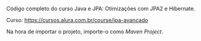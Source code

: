 Código completo do curso Java e JPA: Otimizações com JPA2 e Hibernate.

Curso: https://cursos.alura.com.br/course/jpa-avancado

Na hora de importar o projeto, importe-o como *Maven Project*.
